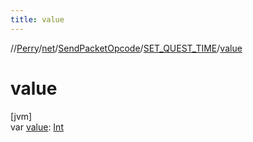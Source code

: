 ```yaml
---
title: value
---
```

//[Perry](../../../../index.html)/[net](../../index.html)/[SendPacketOpcode](../index.html)/[SET_QUEST_TIME](index.html)/[value](value.html)



# value



[jvm]\
var [value](value.html): [Int](https://kotlinlang.org/api/latest/jvm/stdlib/kotlin/-int/index.html)




